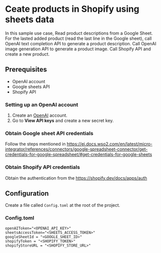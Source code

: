 # Ceate products in Shopify using sheets data

In this sample use case,
Read product descriptions from a Google Sheet.
For the lasted added product (read the last line in the Google sheet), call OpenAI text completion API to generate a product description.
Call OpenAI image generation API to generate a product image.
Call Shopify API and create a new product.


 ## Prerequisites
 * OpenAI account
 * Google sheets API
 * Shopify API

 ### Setting up an OpenAI account
 1. Create an [OpenAI](https://platform.openai.com/) account.
 2. Go to **View API keys** and create a new secret key.

 ### Obtain Google sheet API credentials
 Follow the steps mentioned in https://ei.docs.wso2.com/en/latest/micro-integrator/references/connectors/google-spreadsheet-connector/get-credentials-for-google-spreadsheet/#get-credentials-for-google-sheets 

 ### Obtain Shopify API credentials
 Obtain the authentication from the https://shopify.dev/docs/apps/auth

 ## Configuration
 Create a file called `Config.toml` at the root of the project.

 ### Config.toml
 ```
 openAIToken="<OPENAI_API_KEY>"
 sheetsAccessToken="<SHEETS_ACCESS_TOKEN>"
 googleSheetId = "<GOOGLE_SHEET_ID>"
 shopifyToken = "<SHOPIFY_TOKEN>"
 shopifyStoreURL = "<SHOPIFY_STORE_URL>"
 ```

